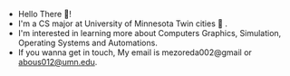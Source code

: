 - Hello There 🙌!
- I'm a CS major at University of Minnesota Twin cities 🌃 . 
- I'm interested in learning more about Computers Graphics, Simulation, Operating Systems and Automations. 
- If you wanna get in touch, My email is mezoreda002@gmail or abous012@umn.edu. 
<!---
Mohamed-abous/Mohamed-abous is a ✨ special ✨ repository because its `README.md` (this file) appears on your GitHub profile.
You can click the Preview link to take a look at your changes.
--->
